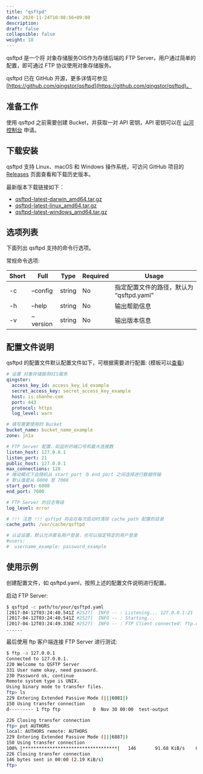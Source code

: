 ```yaml
---
title: "qsftpd"
date: 2020-11-24T10:08:56+09:00
description:
draft: false
collapsible: false
weight: 18
---
```


qsftpd 是一个将 对象存储服务OIS作为存储后端的 FTP Server，用户通过简单的配置，即可通过 FTP 协议使用对象存储服务。

qsftpd 已在 GitHub 开源，更多详情可参见 [https://github.com/qingstor/qsftpd](https://github.com/qingstor/qsftpd)。

## 准备工作

使用 qsftpd 之前需要创建 Bucket，并获取一对 API 密钥，API 密钥可以在 [山河控制台](https://console.shanhe.com/access_keys/) 申请。

## 下载安装

qsftpd 支持 Linux、macOS 和 Windows 操作系统，可访问 GitHub 项目的 [Releases](https://github.com/qingstor/qsftpd/releases) 页面查看和下载历史版本。

最新版本下载链接如下：

- [qsftpd-latest-darwin_amd64.tar.gz](https://jn1.is.shanhe.com/releases-qs/qsftpd/qsftpd-latest-darwin_amd64.tar.gz)
- [qsftpd-latest-linux_amd64.tar.gz](https://jn1.is.shanhe.com/releases-qs/qsftpd/qsftpd-latest-linux_amd64.tar.gz)
- [qsftpd-latest-windows_amd64.tar.gz](https://jn1.is.shanhe.com/releases-qs/qsftpd/qsftpd-latest-windows_amd64.tar.gz)

## 选项列表

下面列出 qsftpd 支持的命令行选项。

常规命令选项:

| Short | Full | Type | Required | Usage |
|-|-|-|-|-|
| -c | –config | string | No | 指定配置文件的路径，默认为 “qsftpd.yaml” |
| -h | –help | string | No | 输出帮助信息 |
| -v | –version | string | No | 输出版本信息 |

## 配置文件说明

qsftpd 的配置文件默认配置文件如下，可根据需要进行配置: (模板可以[查看](https://github.com/qingstor/qsftpd/blob/master/qsftpd.yaml.example))

```yaml
# 设置 对象存储服务OIS服务
qingstor:
  access_key_id: access_key_id_example
  secret_access_key: secret_access_key_example
  host: is.shanhe.com
  port: 443
  protocol: https
  log_level: warn

# 填写需要使用的 Bucket
bucket_name: bucket_name_example
zone: jn1a

# FTP Server 配置，如监听的端口号和最大连接数
listen_host: 127.0.0.1
listen_port: 21
public_host: 127.0.0.1
max_connections: 128
# 被动模式下会随机从 start_port 与 end_port 之间选择进行数据传输
# 默认值是从 6000 至 7000
start_port: 6000 
end_port: 7000

# FTP Server 的日志等级
log_level: error 

# !!! 注意 !!! qsftpd 将会在每次启动时清除 cache_path 配置的目录
cache_path: /var/cache/qsftpd

# 认证设置，默认允许匿名用户登录，也可以指定特定的用户登录
#users:
#  username_example: password_example
```

## 使用示例

创建配置文件，如 qsftpd.yaml，按照上述的配置文件说明进行配置。

启动 FTP Server:

```bash
$ qsftpd -c path/to/your/qsftpd.yaml
[2017-04-12T03:24:40.541Z #2527]  INFO -- : Listening... 127.0.0.1:21
[2017-04-12T03:24:40.541Z #2527]  INFO -- : Starting...
[2017-04-12T03:24:49.330Z #2527]  INFO -- : FTP Client connected: ftp.connected, id: 76e209d6a89448279e947a7babe0097d, RemoteAddr: 127.0.0.1:51788, Total: 1
......
```

最后使用 ftp 客户端连接 FTP Server 进行测试:

```bash
$ ftp -a 127.0.0.1
Connected to 127.0.0.1.
220 Welcome to QSFTP Server
331 User name okay, need password.
230 Password ok, continue
Remote system type is UNIX.
Using binary mode to transfer files.
ftp> ls
229 Entering Extended Passive Mode (|||6081|)
150 Using transfer connection
d--------- 1 ftp ftp            0  Nov 30 00:00  test-output

226 Closing transfer connection
ftp> put AUTHORS
local: AUTHORS remote: AUTHORS
229 Entering Extended Passive Mode (|||6887|)
150 Using transfer connection
100% |***********************************|   146       91.68 KiB/s    00:00 ETA
226 Closing transfer connection
146 bytes sent in 00:00 (2.19 KiB/s)
ftp>
```
